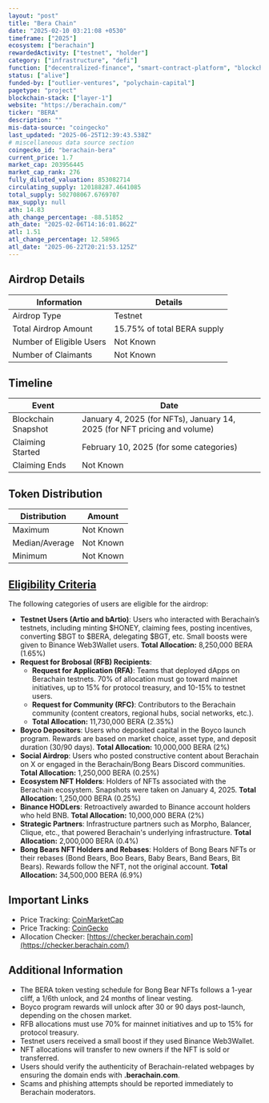 ```yaml
---
layout: "post"
title: "Bera Chain"
date: "2025-02-10 03:21:08 +0530"
timeframe: ["2025"]
ecosystem: ["berachain"]
rewardedActivity: ["testnet", "holder"]
category: ["infrastructure", "defi"]
function: ["decentralized-finance", "smart-contract-platform", "blockchain"]
status: ["alive"]
funded-by: ["outlier-ventures", "polychain-capital"]
pagetype: "project"
blockchain-stack: ["layer-1"]
website: "https://berachain.com/"
ticker: "BERA"
description: ""
mis-data-source: "coingecko"
last_updated: "2025-06-25T12:39:43.538Z"
# miscellaneous data source section
coingecko_id: "berachain-bera"
current_price: 1.7
market_cap: 203956445
market_cap_rank: 276
fully_diluted_valuation: 853082714
circulating_supply: 120188287.4641085
total_supply: 502708067.6769707
max_supply: null
ath: 14.83
ath_change_percentage: -88.51852
ath_date: "2025-02-06T14:16:01.862Z"
atl: 1.51
atl_change_percentage: 12.58965
atl_date: "2025-06-22T20:21:53.125Z"
---
```


## Airdrop Details

| Information              | Details                     |
| ------------------------ | --------------------------- |
| Airdrop Type             | Testnet                     |
| Total Airdrop Amount     | 15.75% of total BERA supply |
| Number of Eligible Users | Not Known                   |
| Number of Claimants      | Not Known                   |

## Timeline

| Event               | Date                                                                      |
| ------------------- | ------------------------------------------------------------------------- |
| Blockchain Snapshot | January 4, 2025 (for NFTs), January 14, 2025 (for NFT pricing and volume) |
| Claiming Started    | February 10, 2025 (for some categories)                                   |
| Claiming Ends       | Not Known                                                                 |

## Token Distribution

| Distribution   | Amount    |
| -------------- | --------- |
| Maximum        | Not Known |
| Median/Average | Not Known |
| Minimum        | Not Known |

## [Eligibility Criteria](https://blog.berachain.com/blog/berachain-airdrop-overview)

The following categories of users are eligible for the airdrop:

- **Testnet Users (Artio and bArtio)**: Users who interacted with Berachain’s testnets, including minting $HONEY, claiming fees, posting incentives, converting $BGT to $BERA, delegating $BGT, etc. Small boosts were given to Binance Web3Wallet users. **Total Allocation:** 8,250,000 BERA (1.65%)
- **Request for Brobosal (RFB) Recipients**:
  - **Request for Application (RFA)**: Teams that deployed dApps on Berachain testnets. 70% of allocation must go toward mainnet initiatives, up to 15% for protocol treasury, and 10-15% to testnet users.
  - **Request for Community (RFC)**: Contributors to the Berachain community (content creators, regional hubs, social networks, etc.).
  - **Total Allocation:** 11,730,000 BERA (2.35%)
- **Boyco Depositors**: Users who deposited capital in the Boyco launch program. Rewards are based on market choice, asset type, and deposit duration (30/90 days). **Total Allocation:** 10,000,000 BERA (2%)
- **Social Airdrop**: Users who posted constructive content about Berachain on X or engaged in the Berachain/Bong Bears Discord communities. **Total Allocation:** 1,250,000 BERA (0.25%)
- **Ecosystem NFT Holders**: Holders of NFTs associated with the Berachain ecosystem. Snapshots were taken on January 4, 2025. **Total Allocation:** 1,250,000 BERA (0.25%)
- **Binance HODLers**: Retroactively awarded to Binance account holders who held BNB. **Total Allocation:** 10,000,000 BERA (2%)
- **Strategic Partners**: Infrastructure partners such as Morpho, Balancer, Clique, etc., that powered Berachain's underlying infrastructure. **Total Allocation:** 2,000,000 BERA (0.4%)
- **Bong Bears NFT Holders and Rebases**: Holders of Bong Bears NFTs or their rebases (Bond Bears, Boo Bears, Baby Bears, Band Bears, Bit Bears). Rewards follow the NFT, not the original account. **Total Allocation:** 34,500,000 BERA (6.9%)

## Important Links

- Price Tracking: [CoinMarketCap](https://coinmarketcap.com/currencies/berachain)
- Price Tracking: [CoinGecko](https://www.coingecko.com/en/coins/berachain)
- Allocation Checker: [https://checker.berachain.com](https://checker.berachain.com/)

## Additional Information

- The BERA token vesting schedule for Bong Bear NFTs follows a 1-year cliff, a 1/6th unlock, and 24 months of linear vesting.
- Boyco program rewards will unlock after 30 or 90 days post-launch, depending on the chosen market.
- RFB allocations must use 70% for mainnet initiatives and up to 15% for protocol treasury.
- Testnet users received a small boost if they used Binance Web3Wallet.
- NFT allocations will transfer to new owners if the NFT is sold or transferred.
- Users should verify the authenticity of Berachain-related webpages by ensuring the domain ends with **.berachain.com**.
- Scams and phishing attempts should be reported immediately to Berachain moderators.